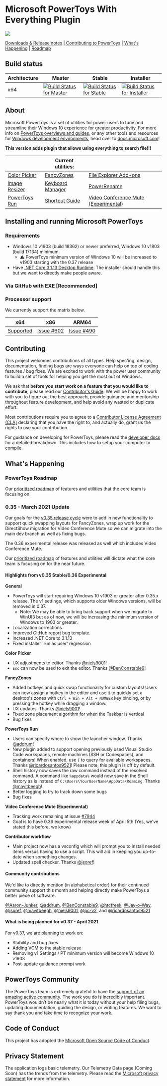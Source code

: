 # Microsoft PowerToys With Everything Plugin

<img src="./doc/images/overview/PT%20hero%20image.png"/>

[Downloads & Release notes][github-release-link] | [Contributing to PowerToys](#contributing) | [What's Happening](#whats-happening) | [Roadmap](#powertoys-roadmap)

## Build status

| Architecture | Master | Stable | Installer |
|--------------|--------|--------|-----------|
| x64 | [![Build Status for Master](https://dev.azure.com/ms/PowerToys/_apis/build/status/microsoft.PowerToys?branchName=master)](https://dev.azure.com/ms/PowerToys/_build/latest?definitionId=219&branchName=master) | [![Build Status for Stable](https://dev.azure.com/ms/PowerToys/_apis/build/status/microsoft.PowerToys?branchName=stable)](https://dev.azure.com/ms/PowerToys/_build/latest?definitionId=219&branchName=stable) | [![Build Status for Installer](https://github-private.visualstudio.com/microsoft/_apis/build/status/CDPX/powertoys/powertoys-Windows-Official-master-Test?branchName=master)](https://github-private.visualstudio.com/microsoft/_build/latest?definitionId=61&branchName=master) |

## About

Microsoft PowerToys is a set of utilities for power users to tune and streamline their Windows 10 experience for greater productivity. For more info on [PowerToys overviews and guides][usingPowerToys-docs-link], or any other tools and resources for [Windows development environments](https://docs.microsoft.com/windows/dev-environment/overview), head over to [docs.microsoft.com][usingPowerToys-docs-link]! 

**This version adds plugin that allows using everything to search file!!!**

|              | Current utilities: |              |
|--------------|--------------------|--------------|
| [Color Picker](https://aka.ms/PowerToysOverview_ColorPicker) |  [FancyZones](https://aka.ms/PowerToysOverview_FancyZones) | [File Explorer Add-ons](https://aka.ms/PowerToysOverview_FileExplorerAddOns) |
| [Image Resizer](https://aka.ms/PowerToysOverview_ImageResizer) | [Keyboard Manager](https://aka.ms/PowerToysOverview_KeyboardManager) | [PowerRename](https://aka.ms/PowerToysOverview_PowerRename) |
| [PowerToys Run](https://aka.ms/PowerToysOverview_PowerToysRun) | [Shortcut Guide](https://aka.ms/PowerToysOverview_ShortcutGuide) | [Video Conference Mute (Experimental)](https://aka.ms/PowerToysOverview_VideoConference) |

## Installing and running Microsoft PowerToys

### Requirements

- Windows 10 v1903 (build 18362) or newer preferred, Windows 10 v1803 (build 17134) minimum.
   - ⚠️ PowerToys minimum version of Windows 10 will be increased to v1903 starting with the 0.37 release
- Have [.NET Core 3.1.13 Desktop Runtime](https://dotnet.microsoft.com/download/dotnet-core/thank-you/runtime-desktop-3.1.13-windows-x64-installer). The installer should handle this but we want to directly make people aware.

### Via GitHub with EXE [Recommended]

### Processor support

We currently support the matrix below.

| x64 | x86 | ARM64 |
|:---:|:---:|:---:|
| [Supported][github-release-link] | [Issue #602](https://github.com/microsoft/PowerToys/issues/602) | [Issue #490](https://github.com/microsoft/PowerToys/issues/490) |

## Contributing

This project welcomes contributions of all types. Help spec'ing, design, documentation, finding bugs are ways everyone can help on top of coding features / bug fixes. We are excited to work with the power user community to build a set of tools for helping you get the most out of Windows.

We ask that **before you start work on a feature that you would like to contribute**, please read our [Contributor's Guide](CONTRIBUTING.md). We will be happy to work with you to figure out the best approach, provide guidance and mentorship throughout feature development, and help avoid any wasted or duplicate effort.

Most contributions require you to agree to a [Contributor License Agreement (CLA)][oss-CLA] declaring that you have the right to, and actually do, grant us the rights to use your contribution.

For guidance on developing for PowerToys, please read the [developer docs](/doc/devdocs) for a detailed breakdown. This includes how to setup your computer to compile.

## What's Happening

### PowerToys Roadmap

Our [prioritized roadmap][roadmap] of features and utilities that the core team is focusing on.

### 0.35 - March 2021 Update

Our goals for the [v0.35 release cycle][github-release-link] were to add in new functionality to support quick swapping layouts for FancyZones, wrap up work for the DirectShow migration for Video Conference Mute so we can migrate into the main dev branch as well as fixing bugs. 

The 0.36 experimental release was released as well which includes Video Conference Mute.

Our [prioritized roadmap][roadmap] of features and utilities will dictate what the core team is focusing on for the near future. 

#### Highlights from v0.35 Stable/0.36 Experimental 

**General**
- PowerToys will start requiring Windows 10 v1903 or greater after 0.35.x release.  The v1 settings, which supports older Windows versions, will be removed in 0.37.  
   - Note: We may be able to bring back support when we migrate to WinUI3 but as of now, we will be increasing the minimum version of Windows to 1903 or greater.
- Localization corrections
- Improved GitHub report bug template.
- Increased .NET Core to 3.1.13
- Fixed installer 'run as user' regression

**Color Picker**
- UX adjustments to editor. Thanks [@niels9001](https://github.com/niels9001)!
- `Esc` can now be used to exit the editor. Thanks [@BenConstable9](https://github.com/BenConstable9)!

**FancyZones**
- Added hotkeys and quick swap functionality for custom layouts! Users can now assign a hotkey in the editor and use it to quickly set a desktop's zones with `Ctrl + Win + Alt + NUMBER` key binding, or by pressing the hotkey while dragging a window.
- UX updates. Thanks [@niels9001](https://github.com/niels9001)!
- Fixed zone placement algorithm for when the Taskbar is vertical
- Bug fixes

**PowerToys Run**
- Users can specify where to show the launcher window. Thanks [@addrum](https://github.com/addrum)!
- New plugin added to support opening previously used Visual Studio Code workspaces, remote machines (SSH or Codespaces), and containers! When enabled, use `{` to query for available workspaces. Thanks [@ricardosantos9521](https://github.com/ricardosantos9521)!  Please note, this plugin is off by default.
- Shell history now saves the raw command instead of the resolved command. A command like `%appdata%` would now save in the Shell history as is instead of `C:\Users\YourUserName\AppData\Roaming`. Thanks [@mayitbeegh](https://github.com/mayitbeegh)!
- Better logging to try to track down some bugs
- Bug fixes

**Video Conference Mute (Experimental)**
- Tracking work remaining at issue [#7944](https://github.com/microsoft/PowerToys/issues/7944)
- Goal is to have 0.36 experimental release week of April 5th (Yes, we've stated this before, we know)

**Contributor workflow**
- Main project now has a vsconfig which will prompt you to install needed items versus having to use a script.  This will aid in keeping you up-to-date when something changes.
- Updated spell checker.  Thanks [@jsoref](https://github.com/jsoref)!

#### Community contributions

We'd like to directly mention (in alphabetical order) for their continued community support this month and helping directly make PowerToys a better piece of software.  

[@Aaron-Junker](https://github.com/Aaron-Junker), 
[@addrum](https://github.com/addrum), 
[@BenConstable9](https://github.com/BenConstable9), 
[@htcfreek](https://github.com/htcfreek), 
[@Jay-o-Way](https://github.com/Jay-o-Way), 
[@jsoref](https://github.com/jsoref),
[@mayitbeegh](https://github.com/mayitbeegh),
[@niels9001](https://github.com/niels9001),
[@pc-v2](https://github.com/pc-v2),
and
[@ricardosantos9521](https://github.com/ricardosantos9521)

#### What is being planned for v0.37 - April 2021

For [v0.37][github-next-release-work], we are planning to work on:

- Stability and bug fixes
- Adding VCM to the stable release
- Removing v1 Settings / PT minimum version will become Windows 10 v1903
- Post-update guidance prompt work

## PowerToys Community

The PowerToys team is extremely grateful to have the [support of an amazing active community][community-link]. The work you do is incredibly important. PowerToys wouldn’t be nearly what it is today without your help filing bugs, updating documentation, guiding the design, or writing features. We want to say thank you and take time to recognize your work.

## Code of Conduct

This project has adopted the [Microsoft Open Source Code of Conduct][oss-conduct-code].

## Privacy Statement

The application logs basic telemetry. Our Telemetry Data page (Coming Soon) has the trends from the telemetry. Please read the [Microsoft privacy statement][privacy-link] for more information.

[oss-CLA]: https://cla.opensource.microsoft.com
[oss-conduct-code]: CODE_OF_CONDUCT.md
[community-link]: COMMUNITY.md
[github-release-link]: https://github.com/microsoft/PowerToys/releases/
[roadmap]: https://github.com/microsoft/PowerToys/wiki/Roadmap
[privacy-link]: http://go.microsoft.com/fwlink/?LinkId=521839
[vidConfOverview]: https://aka.ms/PowerToysOverview_VideoConference
[loc-bug]: https://github.com/microsoft/PowerToys/issues/new?assignees=&labels=&template=translation_issue.md&title=
[usingPowerToys-docs-link]: https://docs.microsoft.com/windows/powertoys/

<!-- items that need to be updated release to release -->
[github-next-release-work]: https://github.com/microsoft/PowerToys/issues?q=is%3Aopen+is%3Aissue+project%3Amicrosoft%2FPowerToys%2F19
[github-prerelease-link]: https://github.com/microsoft/PowerToys/releases/tag/v0.36.0
